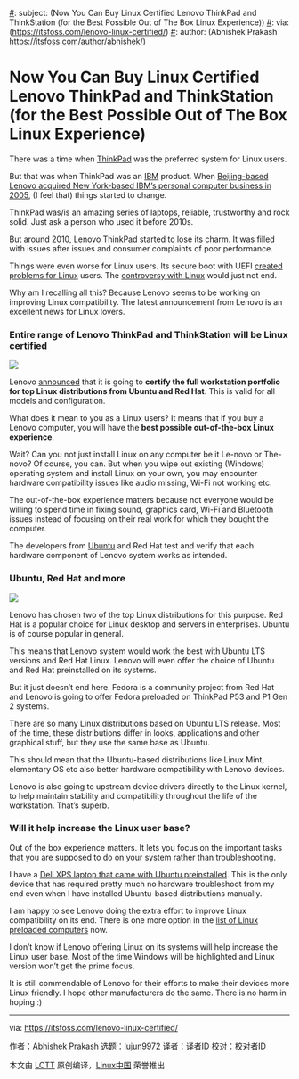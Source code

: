 [#]: collector: (lujun9972)
[#]: translator: ( )
[#]: reviewer: ( )
[#]: publisher: ( )
[#]: url: ( )
[#]: subject: (Now You Can Buy Linux Certified Lenovo ThinkPad and ThinkStation (for the Best Possible Out of The Box Linux Experience))
[#]: via: (https://itsfoss.com/lenovo-linux-certified/)
[#]: author: (Abhishek Prakash https://itsfoss.com/author/abhishek/)

Now You Can Buy Linux Certified Lenovo ThinkPad and ThinkStation (for the Best Possible Out of The Box Linux Experience)
======

There was a time when [ThinkPad][1] was the preferred system for Linux users.

But that was when ThinkPad was an [IBM][2] product. When [Beijing-based Lenovo acquired New York-based IBM’s personal computer business in 2005][3], (I feel that) things started to change.

ThinkPad was/is an amazing series of laptops, reliable, trustworthy and rock solid. Just ask a person who used it before 2010s.

But around 2010, Lenovo ThinkPad started to lose its charm. It was filled with issues after issues and consumer complaints of poor performance.

Things were even worse for Linux users. Its secure boot with UEFI [created problems for Linux][4] users. The [controversy with Linux][5] would just not end.

Why am I recalling all this? Because Lenovo seems to be working on improving Linux compatibility. The latest announcement from Lenovo is an excellent news for Linux lovers.

### Entire range of Lenovo ThinkPad and ThinkStation will be Linux certified

![][6]

Lenovo [announced][7] that it is going to **certify the full workstation portfolio for top Linux distributions from Ubuntu and Red Hat**. This is valid for all models and configuration.

What does it mean to you as a Linux users? It means that if you buy a Lenovo computer, you will have the **best possible out-of-the-box Linux experience**.

Wait? Can you not just install Linux on any computer be it Le-novo or The-novo? Of course, you can. But when you wipe out existing (Windows) operating system and install Linux on your own, you may encounter hardware compatibility issues like audio missing, Wi-Fi not working etc.

The out-of-the-box experience matters because not everyone would be willing to spend time in fixing sound, graphics card, Wi-Fi and Bluetooth issues instead of focusing on their real work for which they bought the computer.

The developers from [Ubuntu][8] and Red Hat test and verify that each hardware component of Lenovo system works as intended.

### Ubuntu, Red Hat and more

![][9]

Lenovo has chosen two of the top Linux distributions for this purpose. Red Hat is a popular choice for Linux desktop and servers in enterprises. Ubuntu is of course popular in general.

This means that Lenovo system would work the best with Ubuntu LTS versions and Red Hat Linux. Lenovo will even offer the choice of Ubuntu and Red Hat preinstalled on its systems.

But it just doesn’t end here. Fedora is a community project from Red Hat and Lenovo is going to offer Fedora preloaded on ThinkPad P53 and P1 Gen 2 systems.

There are so many Linux distributions based on Ubuntu LTS release. Most of the time, these distributions differ in looks, applications and other graphical stuff, but they use the same base as Ubuntu.

This should mean that the Ubuntu-based distributions like Linux Mint, elementary OS etc also better hardware compatibility with Lenovo devices.

Lenovo is also going to upstream device drivers directly to the Linux kernel, to help maintain stability and compatibility throughout the life of the workstation. That’s superb.

### Will it help increase the Linux user base?

Out of the box experience matters. It lets you focus on the important tasks that you are supposed to do on your system rather than troubleshooting.

I have a [Dell XPS laptop that came with Ubuntu preinstalled][10]. This is the only device that has required pretty much no hardware troubleshoot from my end even when I have installed Ubuntu-based distributions manually.

I am happy to see Lenovo doing the extra effort to improve Linux compatibility on its end. There is one more option in the [list of Linux preloaded computers][11] now.

I don’t know if Lenovo offering Linux on its systems will help increase the Linux user base. Most of the time Windows will be highlighted and Linux version won’t get the prime focus.

It is still commendable of Lenovo for their efforts to make their devices more Linux friendly. I hope other manufacturers do the same. There is no harm in hoping :)

--------------------------------------------------------------------------------

via: https://itsfoss.com/lenovo-linux-certified/

作者：[Abhishek Prakash][a]
选题：[lujun9972][b]
译者：[译者ID](https://github.com/译者ID)
校对：[校对者ID](https://github.com/校对者ID)

本文由 [LCTT](https://github.com/LCTT/TranslateProject) 原创编译，[Linux中国](https://linux.cn/) 荣誉推出

[a]: https://itsfoss.com/author/abhishek/
[b]: https://github.com/lujun9972
[1]: https://en.wikipedia.org/wiki/ThinkPad
[2]: https://www.ibm.com/
[3]: https://in.pcmag.com/laptops/38093/10-years-later-looking-back-at-the-ibm-lenovo-pc-deal
[4]: https://www.phoronix.com/scan.php?page=news_item&px=mtiyotg
[5]: https://www.engadget.com/2016-09-21-lenovo-pc-linux-trouble.html
[6]: https://i1.wp.com/itsfoss.com/wp-content/uploads/2020/06/lenevo-linux-certified-systems.jpg?ssl=1
[7]: https://news.lenovo.com/pressroom/press-releases/lenovo-brings-linux-certification-to-thinkpad-and-thinkstation-workstation-portfolio-easing-deployment-for-developers-data-scientists/
[8]: https://ubuntu.com/
[9]: https://i1.wp.com/itsfoss.com/wp-content/uploads/2020/06/thinkpad-ubuntu.jpg?resize=800%2C582&ssl=1
[10]: https://itsfoss.com/dell-xps-13-ubuntu-review/
[11]: https://itsfoss.com/get-linux-laptops/
